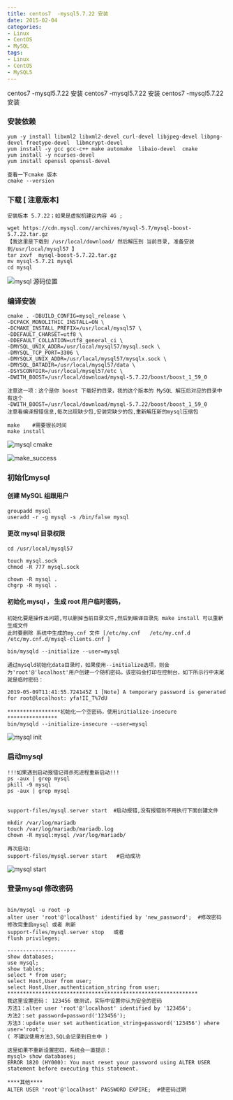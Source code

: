 ```yaml
---
title: centos7  -mysql5.7.22 安装
date: 2015-02-04
categories: 
- Linux
- CentOS
- MySQL
tags:
- Linux
- CentOS
- MySQL5
---
```


centos7  -mysql5.7.22 安装
centos7  -mysql5.7.22 安装
centos7  -mysql5.7.22 安装

<!-- more -->

### 安装依赖

```
yum -y install libxml2 libxml2-devel curl-devel libjpeg-devel libpng-devel freetype-devel  libmcrypt-devel
yum install -y gcc gcc-c++ make automake  libaio-devel  cmake
yum install -y ncurses-devel
yum install openssl openssl-devel

查看一下cmake 版本
cmake --version
```

### 下载 [ 注意版本]

```
安装版本 5.7.22；如果是虚拟机建议内容 4G ;

wget https://cdn.mysql.com//archives/mysql-5.7/mysql-boost-5.7.22.tar.gz
【我这里是下载到 /usr/local/download/ 然后解压到 当前目录, 准备安装到/usr/local/mysql57 】
tar zxvf  mysql-boost-5.7.22.tar.gz 
mv mysql-5.7.21 mysql
cd mysql
```

![mysql 源码位置](/img/centos/mysql/mysql_tar.png "mysql 源码位置")

### 编译安装

```
cmake . -DBUILD_CONFIG=mysql_release \
-DCPACK_MONOLITHIC_INSTALL=ON \
-DCMAKE_INSTALL_PREFIX=/usr/local/mysql57 \
-DDEFAULT_CHARSET=utf8 \
-DDEFAULT_COLLATION=utf8_general_ci \
-DMYSQL_UNIX_ADDR=/usr/local/mysql57/mysql.sock \
-DMYSQL_TCP_PORT=3306 \
-DMYSQLX_UNIX_ADDR=/usr/local/mysql57/mysqlx.sock \
-DMYSQL_DATADIR=/usr/local/mysql57/data \
-DSYSCONFDIR=/usr/local/mysql57/etc \
-DWITH_BOOST=/usr/local/download/mysql-5.7.22/boost/boost_1_59_0

注意这一项：这个是你 boost 下载好的目录，我的这个版本的 MySQL 解压后对应的目录中有这个
-DWITH_BOOST=/usr/local/download/mysql-5.7.22/boost/boost_1_59_0
注意看编译报错信息,每次出现缺少包,安装完缺少的包,重新解压新的mysql压缩包

make    #需要很长时间
make install
```

![mysql cmake](/img/centos/mysql/mysql_cmake.png "mysql cmake")

![make_success](/img/centos/mysql/make_success.png "mysql success")

### 初始化mysql 

#### 创建 MySQL 组跟用户

```
groupadd mysql
useradd -r -g mysql -s /bin/false mysql
```

#### 更改 mysql 目录权限

```
cd /usr/local/mysql57

touch mysql.sock
chmod -R 777 mysql.sock

chown -R mysql .
chgrp -R mysql .
```

#### 初始化 mysql ， 生成 root 用户临时密码，

```
初始化要是操作出问题,可以删掉当前目录文件,然后到编译目录先 make install 可以重新生成文件
此时要删除 系统中生成的my.cnf 文件 [/etc/my.cnf   /etc/my.cnf.d  /etc/my.cnf.d/mysql-clients.cnf ]

bin/mysqld --initialize --user=mysql

通过mysqld初始化data目录时，如果使用--initialize选项，则会为'root'@'localhost'用户创建一个随机密码。该密码会打印在控制台，如下所示行中末尾就是临时密码：

2019-05-09T11:41:55.724145Z 1 [Note] A temporary password is generated for root@localhost: yfa!II_T%7dU

*****************初始化一个空密码，使用initialize-insecure ****************
bin/mysqld --initialize-insecure --user=mysql
```

![mysql init](/img/centos/mysql/mysql_init.png "mysql init")

### 启动mysql

```
!!!如果遇到启动报错记得杀死进程重新启动!!!
ps -aux | grep mysql
pkill -9 mysql
ps -aux | grep mysql


support-files/mysql.server start  #启动报错,没有报错则不用执行下面创建文件

mkdir /var/log/mariadb
touch /var/log/mariadb/mariadb.log
chown -R mysql:mysql /var/log/mariadb/

再次启动:
support-files/mysql.server start   #启动成功
```

![mysql start](/img/centos/mysql/mysql_start.png "mysql start")

### 登录mysql 修改密码

```

bin/mysql -u root -p
alter user 'root'@'localhost' identified by 'new_password';  #修改密码
修改完重启mysql 或者 刷新
support-files/mysql.server stop   或者
flush privileges;

----------------------
show databases;
use mysql;
show tables;
select * from user;
select Host,User from user;
select Host,User,authentication_string from user;
*************************************************************
我这里设置密码： 123456 做测试，实际中设置你认为安全的密码
方法1：alter user 'root'@'localhost' identified by '123456';
方法2：set password=password('123456');
方法3：update user set authentication_string=password('123456') where user='root';
( 不建议使用方法3,SQL会记录到日志中 )

这里如果不重新设置密码，系统会一直提示：
mysql> show databases;
ERROR 1820 (HY000): You must reset your password using ALTER USER statement before executing this statement.

****其他****
ALTER USER 'root'@'localhost' PASSWORD EXPIRE;  #使密码过期
```



